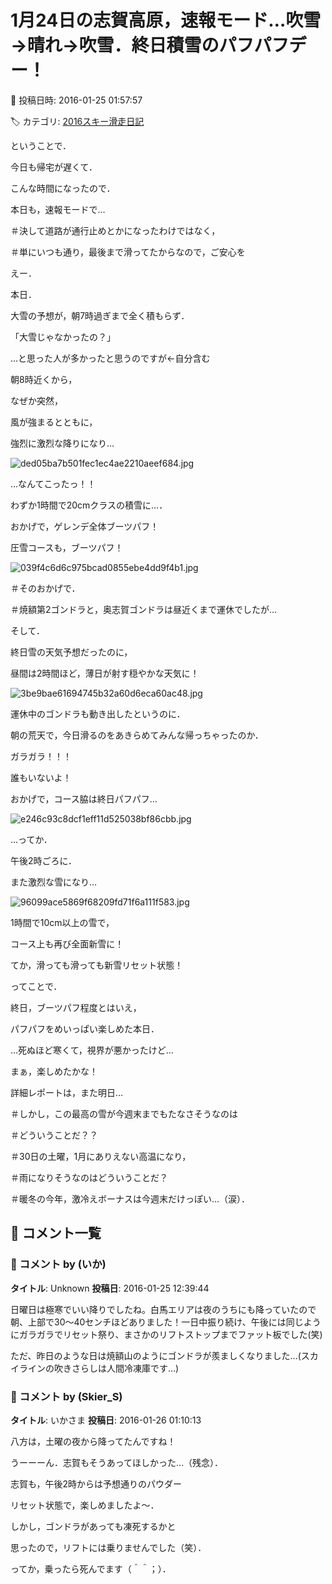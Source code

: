 # 1月24日の志賀高原，速報モード…吹雪→晴れ→吹雪．終日積雪のパフパフデー！

📅 投稿日時: 2016-01-25 01:57:57

🏷️ カテゴリ: [2016スキー滑走日記](c70c67ed5248e9432b899dcd5747048bb.md)

ということで．


今日も帰宅が遅くて．


こんな時間になったので．


本日も，速報モードで…


＃決して道路が通行止めとかになったわけではなく，


＃単にいつも通り，最後まで滑ってたからなので，ご安心を





えー．


本日．


大雪の予想が，朝7時過ぎまで全く積もらず．


「大雪じゃなかったの？」


…と思った人が多かったと思うのですが←自分含む





朝8時近くから，


なぜか突然，


風が強まるとともに，


強烈に激烈な降りになり…




![ded05ba7b501fec1ec4ae2210aeef684.jpg](images/ded05ba7b501fec1ec4ae2210aeef684.jpg)




…なんてこったっ！！


わずか1時間で20cmクラスの積雪に…．


おかげで，ゲレンデ全体ブーツパフ！


圧雪コースも，ブーツパフ！




![039f4c6d6c975bcad0855ebe4dd9f4b1.jpg](images/039f4c6d6c975bcad0855ebe4dd9f4b1.jpg)




＃そのおかげで．


＃焼額第2ゴンドラと，奥志賀ゴンドラは昼近くまで運休でしたが…





そして．


終日雪の天気予想だったのに，


昼間は2時間ほど，薄日が射す穏やかな天気に！




![3be9bae61694745b32a60d6eca60ac48.jpg](images/3be9bae61694745b32a60d6eca60ac48.jpg)




運休中のゴンドラも動き出したというのに．


朝の荒天で，今日滑るのをあきらめてみんな帰っちゃったのか．


ガラガラ！！！


誰もいないよ！





おかげで，コース脇は終日パフパフ…




![e246c93c8dcf1eff11d525038bf86cbb.jpg](images/e246c93c8dcf1eff11d525038bf86cbb.jpg)







…ってか．


午後2時ごろに．


また激烈な雪になり…




![96099ace5869f68209fd71f6a111f583.jpg](images/96099ace5869f68209fd71f6a111f583.jpg)




1時間で10cm以上の雪で，


コース上も再び全面新雪に！


てか，滑っても滑っても新雪リセット状態！





ってことで．


終日，ブーツパフ程度とはいえ，


パフパフをめいっぱい楽しめた本日．


…死ぬほど寒くて，視界が悪かったけど…


まぁ，楽しめたかな！





詳細レポートは，また明日…





＃しかし，この最高の雪が今週末までもたなさそうなのは


＃どういうことだ？？


＃30日の土曜，1月にありえない高温になり，


＃雨になりそうなのはどういうことだ？


＃暖冬の今年，激冷えボーナスは今週末だけっぽい…（涙）．

## 💬 コメント一覧

### 💬 コメント by (いか)
**タイトル**: Unknown
**投稿日**: 2016-01-25 12:39:44

日曜日は極寒でいい降りでしたね。白馬エリアは夜のうちにも降っていたので朝、上部で30～40センチほどありました！一日中振り続け、午後には同じようにガラガラでリセット祭り、まさかのリフトストップまでファット板でした(笑)

ただ、昨日のような日は焼額山のようにゴンドラが羨ましくなりました…(スカイラインの吹きさらしは人間冷凍庫です…)

### 💬 コメント by (Skier_S)
**タイトル**: いかさま
**投稿日**: 2016-01-26 01:10:13

八方は，土曜の夜から降ってたんですね！

うーーーん．志賀もそうあってほしかった…（残念）．

志賀も，午後2時からは予想通りのパウダー

リセット状態で，楽しめましたよ～．

しかし，ゴンドラがあっても凍死するかと

思ったので，リフトには乗りませんでした（笑）．

ってか，乗ったら死んでます（＾＾；）．

